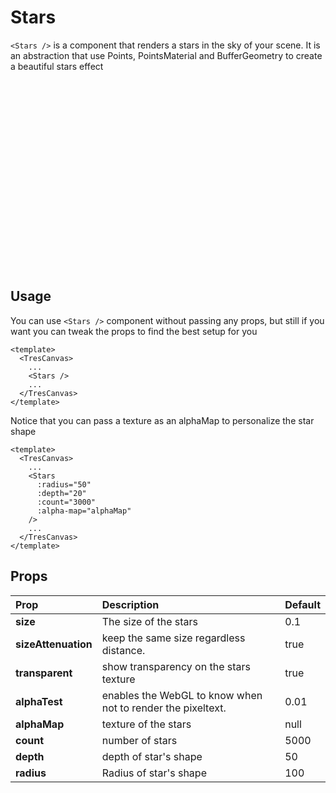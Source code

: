 # Stars

`<Stars />` is a component that renders a stars in the sky of your scene. It is an abstraction that use Points, PointsMaterial and BufferGeometry to create a beautiful stars effect

<ClientOnly>
  <div style="aspect-ratio: 16/9; height: auto; margin: 2rem 0; border-radius: 8px; overflow:hidden;">
    <StarsDemo />
  </div> 
</ClientOnly>

## Usage

You can use `<Stars />` component without passing any props, but still if you want you can tweak the props to find the best setup for you

```vue
<template>
  <TresCanvas>
    ...
    <Stars />
    ...
  </TresCanvas>
</template>
```

Notice that you can pass a texture as an alphaMap to personalize the star shape

```vue
<template>
  <TresCanvas>
    ...
    <Stars
      :radius="50"
      :depth="20"
      :count="3000"
      :alpha-map="alphaMap"
    />
    ...
  </TresCanvas>
</template>
```
## Props

| Prop               | Description                                                            | Default |
| :----------------- | :--------------------------------------------------------------------- | ------- |
| **size**           | The size of the stars                        |   0.1      |
| **sizeAttenuation**           | keep the same size regardless distance.|   true      |
| **transparent**           | show transparency on the stars texture                                 | true     |
| **alphaTest**         | enables the WebGL to know when not to render the pixeltext.                                                | 0.01     |
| **alphaMap**  | texture of the stars | null      |
| **count**   | number of stars      | 5000    |
| **depth** | depth of star's shape                         | 50    |
| **radius**      | Radius of star's shape                            | 100    |
